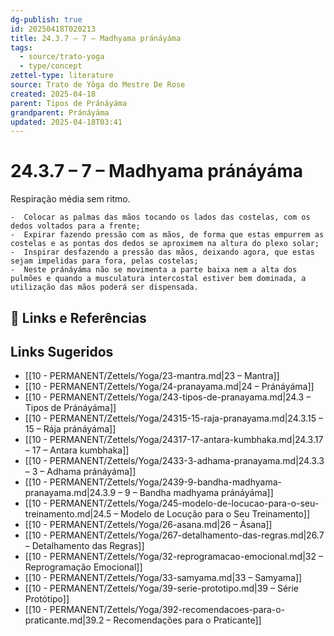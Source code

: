 ```yaml
---
dg-publish: true
id: 20250418T020213
title: 24.3.7 – 7 – Madhyama pránáyáma
tags:
  - source/trato-yoga
  - type/concept
zettel-type: literature
source: Trato de Yôga do Mestre De Rose
created: 2025-04-18
parent: Tipos de Pránáyáma
grandparent: Pránáyáma
updated: 2025-04-18T03:41
---
```


# 24.3.7 – 7 – Madhyama pránáyáma

Respiração média sem ritmo.

    -  Colocar as palmas das mãos tocando os lados das costelas, com os dedos voltados para a frente;
    -  Expirar fazendo pressão com as mãos, de forma que estas empurrem as costelas e as pontas dos dedos se aproximem na altura do plexo solar;
    -  Inspirar desfazendo a pressão das mãos, deixando agora, que estas sejam impelidas para fora, pelas costelas;
    -  Neste pránáyáma não se movimenta a parte baixa nem a alta dos pulmões e quando a musculatura intercostal estiver bem dominada, a utilização das mãos poderá ser dispensada.

## 🔗 Links e Referências

## Links Sugeridos

- [[10 - PERMANENT/Zettels/Yoga/23-mantra.md|23 – Mantra]]
- [[10 - PERMANENT/Zettels/Yoga/24-pranayama.md|24 – Pránáyáma]]
- [[10 - PERMANENT/Zettels/Yoga/243-tipos-de-pranayama.md|24.3 – Tipos de Pránáyáma]]
- [[10 - PERMANENT/Zettels/Yoga/24315-15-raja-pranayama.md|24.3.15 – 15 – Rája pránáyáma]]
- [[10 - PERMANENT/Zettels/Yoga/24317-17-antara-kumbhaka.md|24.3.17 – 17 – Antara kumbhaka]]
- [[10 - PERMANENT/Zettels/Yoga/2433-3-adhama-pranayama.md|24.3.3 – 3 – Adhama pránáyáma]]
- [[10 - PERMANENT/Zettels/Yoga/2439-9-bandha-madhyama-pranayama.md|24.3.9 – 9 – Bandha madhyama pránáyáma]]
- [[10 - PERMANENT/Zettels/Yoga/245-modelo-de-locucao-para-o-seu-treinamento.md|24.5 – Modelo de Locução para o Seu Treinamento]]
- [[10 - PERMANENT/Zettels/Yoga/26-asana.md|26 – Ásana]]
- [[10 - PERMANENT/Zettels/Yoga/267-detalhamento-das-regras.md|26.7 – Detalhamento das Regras]]
- [[10 - PERMANENT/Zettels/Yoga/32-reprogramacao-emocional.md|32 – Reprogramação Emocional]]
- [[10 - PERMANENT/Zettels/Yoga/33-samyama.md|33 – Samyama]]
- [[10 - PERMANENT/Zettels/Yoga/39-serie-prototipo.md|39 – Série Protótipo]]
- [[10 - PERMANENT/Zettels/Yoga/392-recomendacoes-para-o-praticante.md|39.2 – Recomendações para o Praticante]]